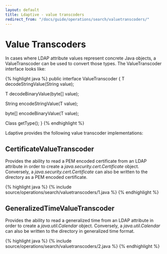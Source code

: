 ```yaml
---
layout: default
title: Ldaptive - value transcoders
redirect_from: "/docs/guide/operations/search/valuetranscoders/"
---
```


# Value Transcoders

In cases where LDAP attribute values represent concrete Java objects, a ValueTranscoder can be used to convert those types. The ValueTranscoder interface looks like:

{% highlight java %}
public interface ValueTranscoder<T>
{
  T decodeStringValue(String value);

  T decodeBinaryValue(byte[] value);

  String encodeStringValue(T value);

  byte[] encodeBinaryValue(T value);

  Class<T> getType();
}
{% endhighlight %}

Ldaptive provides the following value transcoder implementations:

## CertificateValueTranscoder

Provides the ability to read a PEM encoded certificate from an LDAP attribute in order to create a _java.security.cert.Certificate_ object. Conversely, a _java.security.cert.Certificate_ can also be written to the directory as a PEM encoded certificate.

{% highlight java %}
{% include source/operations/search/valuetranscoders/1.java %}
{% endhighlight %}

## GeneralizedTimeValueTranscoder

Provides the ability to read a generalized time from an LDAP attribute in order to create a _java.util.Calendar_ object. Conversely, a _java.util.Calendar_ can also be written to the directory in generalized time format.

{% highlight java %}
{% include source/operations/search/valuetranscoders/2.java %}
{% endhighlight %}

